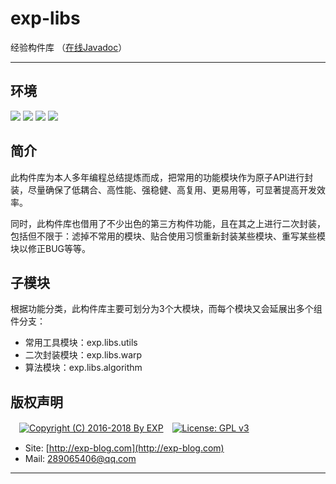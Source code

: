# exp-libs
经验构件库 （[在线Javadoc](https://lyy289065406.github.io/api-online/javadoc/exp-libs/1.0/index.html)）


------


## 环境

![](https://img.shields.io/badge/Platform-Windows|Linux-brightgreen.svg) ![](https://img.shields.io/badge/IDE-Eclipse-brightgreen.svg) ![](https://img.shields.io/badge/Maven-3.2.5-brightgreen.svg) ![](https://img.shields.io/badge/JDK-1.6%2B-brightgreen.svg)

## 简介

此构件库为本人多年编程总结提炼而成，把常用的功能模块作为原子API进行封装，尽量确保了低耦合、高性能、强稳健、高复用、更易用等，可显著提高开发效率。

同时，此构件库也借用了不少出色的第三方构件功能，且在其之上进行二次封装，包括但不限于：滤掉不常用的模块、贴合使用习惯重新封装某些模块、重写某些模块以修正BUG等等。

## 子模块

根据功能分类，此构件库主要可划分为3个大模块，而每个模块又会延展出多个组件分支：
- 常用工具模块：exp.libs.utils
- 二次封装模块：exp.libs.warp
- 算法模块：exp.libs.algorithm


## 版权声明

　[![Copyright (C) 2016-2018 By EXP](https://img.shields.io/badge/Copyright%20(C)-2006~2018%20By%20EXP-blue.svg)](http://exp-blog.com)　[![License: GPL v3](https://img.shields.io/badge/License-GPL%20v3-blue.svg)](https://www.gnu.org/licenses/gpl-3.0)
  

- Site: [http://exp-blog.com](http://exp-blog.com) 
- Mail: <a href="mailto:289065406@qq.com?subject=[EXP's Github]%20Your%20Question%20（请写下您的疑问）&amp;body=What%20can%20I%20help%20you?%20（需要我提供什么帮助吗？）">289065406@qq.com</a>


------

